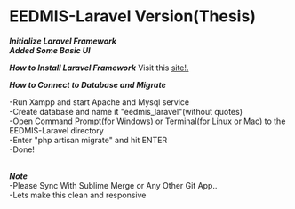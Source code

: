 <h1>EEDMIS-Laravel Version(Thesis)</h1>

***Initialize Laravel Framework***<br>
***Added Some Basic UI***<br>




***How to Install Laravel Framework***
Visit this <a href="https://laravel.com/docs/5.8/installation">site!.</a>


***How to Connect to Database and Migrate***<br>

-Run Xampp and start Apache and Mysql service<br>
-Create database and name it "eedmis_laravel"(without quotes)<br>
-Open Command Prompt(for Windows) or Terminal(for Linux or Mac) to the EEDMIS-Laravel directory<br>
-Enter "php artisan migrate" and hit ENTER<br>
-Done!<br><br>

***Note***<br>
-Please Sync With Sublime Merge or Any Other Git App..<br>
-Lets make this clean and responsive<br>